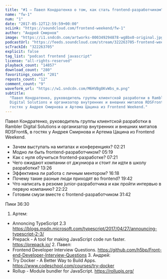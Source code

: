 ```yaml
---
title: "#1 – Павел Кондратенко о том, как стать frontend-разработчиком"
name: "fw-1"
num: "1"
date: "2017-05-12T12:59:59+00:00"
scLink: "https://soundcloud.com/frontend-weekend/fw-1"
author: "Андрей Смирнов"
image: "https://i1.sndcdn.com/artworks-000349294878-wg8bx0-original.jpg"
podcastUrl: "https://feeds.soundcloud.com/stream/322263705-frontend-weekend-fw-1.m4a"
scTrackId: "322263705"
explicit: false
tag_list: "podcast frontend javascript"
license: "all-rights-reserved"
playback_count: "14857"
download_count: "280"
favoritings_count: "201"
reposts_count: "12"
comment_count: "9"
waveform_url: "https://w1.sndcdn.com/M6HVBg8KvWbs_m.png"
subtitle:
  "Павел Кондратенко, руководитель группы клиентской разработки в Rambler
  Digital Solutions и организатор внутренних и внешних митапов RDSFront&, в
  гостях у Андрея Смирнова и Артема Цацина из Frontend Weekend."
---
```


Павел Кондратенко, руководитель группы клиентской разработки в Rambler Digital
Solutions и организатор внутренних и внешних митапов RDSFront&, в гостях у
Андрея Смирнова и Артема Цацина из Frontend Weekend.

- Зачем выступать на митапах и конференциях?
  <timecode sec="141">02:21</timecode>
- Модно ли быть frontend-разработчиком? <timecode sec="319">05:19</timecode>
- Как с нуля обучиться frontend-разработке? <timecode sec="441">07:21</timecode>
- Чего ожидают компании от джуниора и стоит ли идти в школу разработки?
  <timecode sec="806">13:26</timecode>
- Эффективна ли работа с личным ментором? <timecode sec="978">16:18</timecode>
- Почему такие разные люди приходят во frontend?
  <timecode sec="1182">19:42</timecode>
- Что написать в резюме junior-разработчика и как пройти интервью в первую
  компанию? <timecode sec="1342">22:22</timecode>
- Готовим смузи вместе с frontend-разработчиком
  <timecode sec="1902">31:42</timecode>

Пики <timecode sec="2190">36:30</timecode>

1. Артем:

- Annoncing TypeScript 2.3
  <https://blogs.msdn.microsoft.com/typescript/2017/04/27/announcing-typescript-2-3/>
- Prepack - A tool for making JavaScript code run faster. <https://prepack.io/>
  2. Павел:
- Frontend Developer Interview Questions.
  <https://github.com/h5bp/Front-end-Developer-Interview-Questions>
  3. Андрей:
- Try Docker - A Better Way to Build Apps.
  <https://www.codeschool.com/courses/try-docker>
- Rollup - Module bundler for JavaScript. <https://rollupjs.org/>
